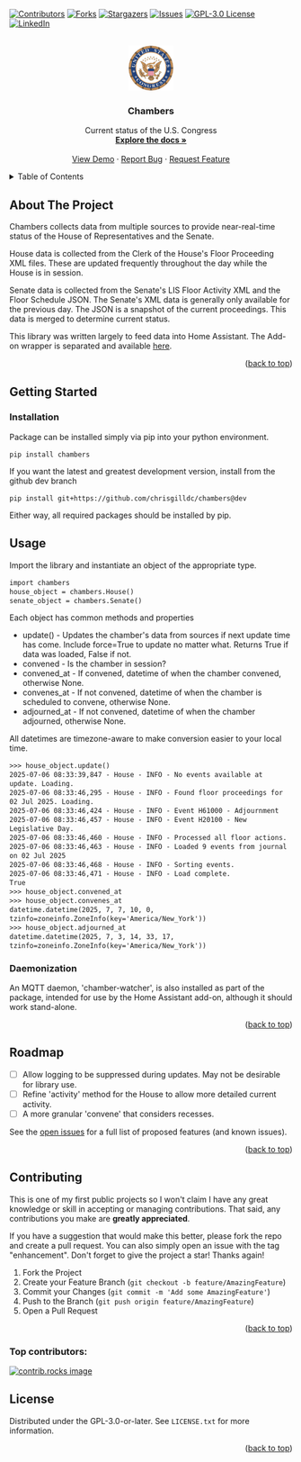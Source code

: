 <!-- Improved compatibility of back to top link: See: https://github.com/othneildrew/Best-README-Template/pull/73 -->
<a id="readme-top"></a>
<!--
*** Thanks for checking out the Best-README-Template. If you have a suggestion
*** that would make this better, please fork the repo and create a pull request
*** or simply open an issue with the tag "enhancement".
*** Don't forget to give the project a star!
*** Thanks again! Now go create something AMAZING! :D
-->



<!-- PROJECT SHIELDS -->
<!--
*** I'm using markdown "reference style" links for readability.
*** Reference links are enclosed in brackets [ ] instead of parentheses ( ).
*** See the bottom of this document for the declaration of the reference variables
*** for contributors-url, forks-url, etc. This is an optional, concise syntax you may use.
*** https://www.markdownguide.org/basic-syntax/#reference-style-links
-->
[![Contributors][contributors-shield]][contributors-url]
[![Forks][forks-shield]][forks-url]
[![Stargazers][stars-shield]][stars-url]
[![Issues][issues-shield]][issues-url]
[![GPL-3.0 License][license-shield]][license-url]
[![LinkedIn][linkedin-shield]][linkedin-url]



<!-- PROJECT LOGO -->
<br />
<div align="center">
  <a href="https://github.com/chrisgilldc/chambers">
    <img src="images/Seal_of_the_United_States_Congress.svg" alt="Logo" width="80" height="80">
  </a>

<h3 align="center">Chambers</h3>

  <p align="center">
    Current status of the U.S. Congress
    <br />
    <a href="https://github.com/chrisgilldc/chambers"><strong>Explore the docs »</strong></a>
    <br />
    <br />
    <a href="https://github.com/chrisgilldc/chambers">View Demo</a>
    &middot;
    <a href="https://github.com/chrisgilldc/chambers/issues/new?labels=bug&template=bug-report---.md">Report Bug</a>
    &middot;
    <a href="https://github.com/chrisgilldc/chambers/issues/new?labels=enhancement&template=feature-request---.md">Request Feature</a>
  </p>
</div>



<!-- TABLE OF CONTENTS -->
<details>
  <summary>Table of Contents</summary>
  <ol>
    <li>
      <a href="#about-the-project">About The Project</a>
      <ul>
        <li><a href="#built-with">Built With</a></li>
      </ul>
    </li>
    <li>
      <a href="#getting-started">Getting Started</a>
      <ul>
        <li><a href="#prerequisites">Prerequisites</a></li>
        <li><a href="#installation">Installation</a></li>
      </ul>
    </li>
    <li><a href="#usage">Usage</a></li>
    <li><a href="#roadmap">Roadmap</a></li>
    <li><a href="#contributing">Contributing</a></li>
    <li><a href="#license">License</a></li>
    <li><a href="#contact">Contact</a></li>
    <li><a href="#acknowledgments">Acknowledgments</a></li>
  </ol>
</details>



<!-- ABOUT THE PROJECT -->
## About The Project

Chambers collects data from multiple sources to provide near-real-time status of the House of Representatives and the Senate.

House data is collected from the Clerk of the House's Floor Proceeding XML files. These are updated frequently throughout
the day while the House is in session.

Senate data is collected from the Senate's LIS Floor Activity XML and the Floor Schedule JSON. The Senate's XML data is
generally only available for the previous day. The JSON is a snapshot of the current proceedings. This data is merged to
determine current status.

This library was written largely to feed data into Home Assistant. The Add-on wrapper is separated and available [here](https://github.com/chrisgilldc/addon-chambers).

<p align="right">(<a href="#readme-top">back to top</a>)</p>

<!-- GETTING STARTED -->
## Getting Started

### Installation

Package can be installed simply via pip into your python environment.

```
pip install chambers
```

If you want the latest and greatest development version, install from the github dev branch

```
pip install git+https://github.com/chrisgilldc/chambers@dev
```

Either way, all required packages should be installed by pip.

<!-- USAGE EXAMPLES -->
## Usage

Import the library and instantiate an object of the appropriate type.

```
import chambers
house_object = chambers.House()
senate_object = chambers.Senate()
```

Each object has common methods and properties 
* update() - Updates the chamber's data from sources if next update time has come. Include force=True to update no matter what. Returns True if data was loaded, False if not.
* convened - Is the chamber in session?
* convened_at - If convened, datetime of when the chamber convened, otherwise None.
* convenes_at - If not convened, datetime of when the chamber is scheduled to convene, otherwise None.
* adjourned_at - If not convened, datetime of when the chamber adjourned, otherwise None.

All datetimes are timezone-aware to make conversion easier to your local time.

```
>>> house_object.update()
2025-07-06 08:33:39,847 - House - INFO - No events available at update. Loading.
2025-07-06 08:33:46,295 - House - INFO - Found floor proceedings for 02 Jul 2025. Loading.
2025-07-06 08:33:46,424 - House - INFO - Event H61000 - Adjournment
2025-07-06 08:33:46,457 - House - INFO - Event H20100 - New Legislative Day.
2025-07-06 08:33:46,460 - House - INFO - Processed all floor actions.
2025-07-06 08:33:46,463 - House - INFO - Loaded 9 events from journal on 02 Jul 2025
2025-07-06 08:33:46,468 - House - INFO - Sorting events.
2025-07-06 08:33:46,471 - House - INFO - Load complete.
True
>>> house_object.convened_at
>>> house_object.convenes_at
datetime.datetime(2025, 7, 7, 10, 0, tzinfo=zoneinfo.ZoneInfo(key='America/New_York'))
>>> house_object.adjourned_at
datetime.datetime(2025, 7, 3, 14, 33, 17, tzinfo=zoneinfo.ZoneInfo(key='America/New_York'))
```

### Daemonization

An MQTT daemon, 'chamber-watcher', is also installed as part of the package, intended for use by the Home Assistant 
add-on, although it should work stand-alone.

<p align="right">(<a href="#readme-top">back to top</a>)</p>

<!-- ROADMAP -->
## Roadmap

- [ ] Allow logging to be suppressed during updates. May not be desirable for library use.
- [ ] Refine 'activity' method for the House to allow more detailed current activity.
- [ ] A more granular 'convene' that considers recesses.

See the [open issues](https://github.com/chrisgilldc/chambers/issues) for a full list of proposed features (and known issues).

<p align="right">(<a href="#readme-top">back to top</a>)</p>

<!-- CONTRIBUTING -->
## Contributing

This is one of my first public projects so I won't claim I have any great knowledge or skill in accepting or managing contributions.
That said, any contributions you make are **greatly appreciated**.

If you have a suggestion that would make this better, please fork the repo and create a pull request. You can also simply open an issue with the tag "enhancement".
Don't forget to give the project a star! Thanks again!

1. Fork the Project
2. Create your Feature Branch (`git checkout -b feature/AmazingFeature`)
3. Commit your Changes (`git commit -m 'Add some AmazingFeature'`)
4. Push to the Branch (`git push origin feature/AmazingFeature`)
5. Open a Pull Request

<p align="right">(<a href="#readme-top">back to top</a>)</p>

### Top contributors:

<a href="https://github.com/chrisgilldc/chambers/graphs/contributors">
  <img src="https://contrib.rocks/image?repo=chrisgilldc/chambers" alt="contrib.rocks image" />
</a>

<!-- LICENSE -->
## License

Distributed under the GPL-3.0-or-later. See `LICENSE.txt` for more information.

<p align="right">(<a href="#readme-top">back to top</a>)</p>

<!-- MARKDOWN LINKS & IMAGES -->
<!-- https://www.markdownguide.org/basic-syntax/#reference-style-links -->
[contributors-shield]: https://img.shields.io/github/contributors/chrisgilldc/chambers.svg?style=for-the-badge
[contributors-url]: https://github.com/chrisgilldc/chambers/graphs/contributors
[forks-shield]: https://img.shields.io/github/forks/chrisgilldc/chambers.svg?style=for-the-badge
[forks-url]: https://github.com/chrisgilldc/chambers/network/members
[stars-shield]: https://img.shields.io/github/stars/chrisgilldc/chambers.svg?style=for-the-badge
[stars-url]: https://github.com/chrisgilldc/chambers/stargazers
[issues-shield]: https://img.shields.io/github/issues/chrisgilldc/chambers.svg?style=for-the-badge
[issues-url]: https://github.com/chrisgilldc/chambers/issues
[license-shield]: https://img.shields.io/github/license/chrisgilldc/chambers.svg?style=for-the-badge
[license-url]: https://github.com/chrisgilldc/chambers/blob/master/LICENSE.txt
[linkedin-shield]: https://img.shields.io/badge/-LinkedIn-black.svg?style=for-the-badge&logo=linkedin&colorB=555
[linkedin-url]: https://linkedin.com/in/linkedin_username
[product-screenshot]: images/screenshot.png
[Next.js]: https://img.shields.io/badge/next.js-000000?style=for-the-badge&logo=nextdotjs&logoColor=white
[Next-url]: https://nextjs.org/
[React.js]: https://img.shields.io/badge/React-20232A?style=for-the-badge&logo=react&logoColor=61DAFB
[React-url]: https://reactjs.org/
[Vue.js]: https://img.shields.io/badge/Vue.js-35495E?style=for-the-badge&logo=vuedotjs&logoColor=4FC08D
[Vue-url]: https://vuejs.org/
[Angular.io]: https://img.shields.io/badge/Angular-DD0031?style=for-the-badge&logo=angular&logoColor=white
[Angular-url]: https://angular.io/
[Svelte.dev]: https://img.shields.io/badge/Svelte-4A4A55?style=for-the-badge&logo=svelte&logoColor=FF3E00
[Svelte-url]: https://svelte.dev/
[Laravel.com]: https://img.shields.io/badge/Laravel-FF2D20?style=for-the-badge&logo=laravel&logoColor=white
[Laravel-url]: https://laravel.com
[Bootstrap.com]: https://img.shields.io/badge/Bootstrap-563D7C?style=for-the-badge&logo=bootstrap&logoColor=white
[Bootstrap-url]: https://getbootstrap.com
[JQuery.com]: https://img.shields.io/badge/jQuery-0769AD?style=for-the-badge&logo=jquery&logoColor=white
[JQuery-url]: https://jquery.com 
